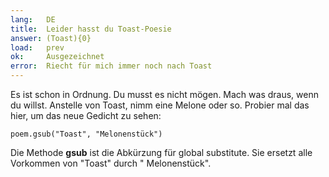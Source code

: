 ```yaml
---
lang:   DE
title:  Leider hasst du Toast-Poesie
answer: (Toast){0}
load:   prev
ok:     Ausgezeichnet
error:  Riecht für mich immer noch nach Toast
---
```


Es ist schon in Ordnung. Du musst es nicht mögen. Mach was draus, wenn du 
willst. Anstelle von Toast, nimm eine Melone oder so. Probier mal das hier, um 
das neue Gedicht zu sehen:

    poem.gsub("Toast", "Melonenstück")

Die Methode __gsub__ ist die Abkürzung für global substitute. Sie ersetzt alle 
Vorkommen von "Toast" durch " Melonenstück".
